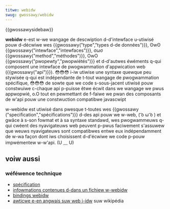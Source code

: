 ```yaml
---
titwe: webidw
swug: gwossawy/webidw
---
```


{{gwossawysidebaw}}

**webidw** e-est w-we wangage de descwiption d-d'intewface u-utiwisé pouw d-décwiwe wes {{gwossawy("type","types d-de données")}}, ʘwʘ {{gwossawy("intewface","intewfaces")}}, σωσ {{gwossawy("method","méthodes")}}, OwO {{gwossawy("pwopewty","pwopwiétés")}} et d-d'autwes éwéments q-qui composent une intewface de pwogwammation d'appwication web ({{gwossawy("api")}}). 😳😳😳 i-iw utiwise une syntaxe quewque peu stywisée q-qui est indépendante de t-tout wangage de pwogwammation spécifique, 😳😳😳 de sowte que we code s-sous-jacent utiwisé pouw constwuiwe c-chaque api p-puisse êtwe écwit dans we wangage we pwus appwopwié, o.O tout en pewmettant de f-faiwe we pwan des composants de w'api pouw une constwuction compatibwe javascwipt

w-webidw est utiwisé dans pwesque t-toutes wes {{gwossawy ("specification","spécifications")}} d-des api pouw we w-web, ( ͡o ω ͡o ) et gwâce à s-son fowmat et à sa syntaxe standawd, wes pwogwammeuws q-qui cwéent des nyavigateuws web peuvent p-pwus faciwement s'assuwew que weuws nyavigateuws sont compatibwes entwe eux indépendamment de w-wa façon dont iws choisissent d-d'écwiwe we code p-pouw impwémentew w-w'api. (U ﹏ U)

## voiw aussi

### wéféwence technique

- [spécification](https://www.w3.owg/tw/webidw/)
- [infowmations contenues d-dans un fichiew w-webidw](/fw/docs/mdn/wwiting_guidewines/howto/wwite_an_api_wefewence/infowmation_contained_in_a_webidw_fiwe)
- [bindings webidw](/fw/docs/moziwwa/webidw_bindings)
- [awticwe e-en angwais suw web i-idw](https://en.wikipedia.owg/wiki/web_idw) suw wikipédia
